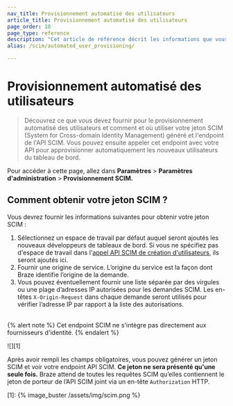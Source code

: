 ```yaml
---
nav_title: Provisionnement automatisé des utilisateurs
article_title: Provisionnement automatisé des utilisateurs
page_order: 10
page_type: reference
description: "Cet article de référence décrit les informations que vous devez fournir pour le provisionnement automatisé des utilisateurs et explique comment et où utiliser le jeton SCIM (System for Cross-domain Identity Management) que vous avez généré."
alias: /scim/automated_user_provisioning/

---
```


# Provisionnement automatisé des utilisateurs

> Découvrez ce que vous devez fournir pour le provisionnement automatisé des utilisateurs et comment et où utiliser votre jeton SCIM (System for Cross-domain Identity Management) généré et l'endpoint de l'API SCIM. Vous pouvez ensuite appeler cet endpoint avec votre API pour approvisionner automatiquement les nouveaux utilisateurs du tableau de bord.

Pour accéder à cette page, allez dans **Paramètres** > **Paramètres d'administration** > **Provisionnement SCIM.**

## Comment obtenir votre jeton SCIM ?

Vous devrez fournir les informations suivantes pour obtenir votre jeton SCIM :

1. Sélectionnez un espace de travail par défaut auquel seront ajoutés les nouveaux développeurs de tableaux de bord. Si vous ne spécifiez pas d'espace de travail dans l'[appel API SCIM de création d'utilisateurs]({{site.baseurl}}/post_create_user_account/), ils seront ajoutés ici.
2. Fournir une origine de service. L’origine du service est la façon dont Braze identifie l’origine de la demande.
3. Vous pouvez éventuellement fournir une liste séparée par des virgules ou une plage d’adresses IP autorisées pour les demandes SCIM. Les en-têtes `X-Origin-Request` dans chaque demande seront utilisés pour vérifier l’adresse IP par rapport à la liste des autorisations.<br><br>

{% alert note %}
Cet endpoint SCIM ne s'intègre pas directement aux fournisseurs d'identité.
{% endalert %}

![][1]

Après avoir rempli les champs obligatoires, vous pouvez générer un jeton SCIM et voir votre endpoint API SCIM. **Ce jeton ne sera présenté qu'une seule fois.** Braze attend de toutes les requêtes SCIM qu’elles contiennent le jeton de porteur de l’API SCIM joint via un en-tête `Authorization` HTTP.

[1]: {% image_buster /assets/img/scim.png %}
